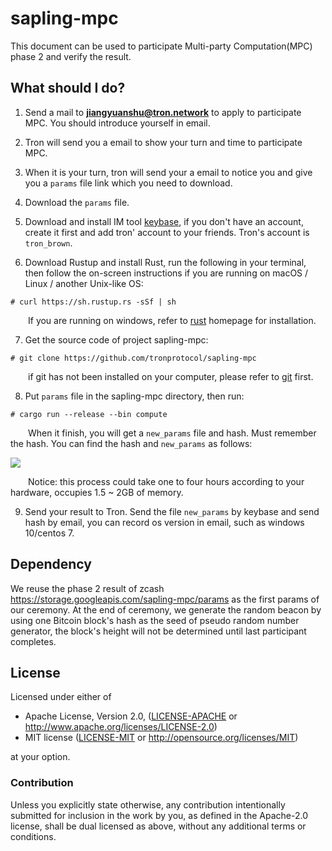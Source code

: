 # sapling-mpc

This document can be used to participate Multi-party Computation(MPC) phase 2 and verify the result.

## What should I do?

1. Send a mail to **jiangyuanshu@tron.network** to apply to participate MPC. You should introduce yourself in email.

2. Tron will send you a email to show your turn and time to participate MPC.

3. When it is your turn, tron will send your a email to notice you and give you a `params` file link which you need to download.

4. Download the `params` file.

5. Download and install IM tool [keybase](https://keybase.io/), if you don't have an account, create it first and add tron' account to your friends. Tron's account is `tron_brown`.

6. Download Rustup and install Rust, run the following in your terminal, then follow the on-screen instructions if you are running on macOS / Linux / another Unix-like OS:               

```
# curl https://sh.rustup.rs -sSf | sh
```

&emsp;&emsp;If you are running on windows, refer to [rust](https://www.rust-lang.org/learn/get-started) homepage for installation.

7. Get the source code of project sapling-mpc:
```
# git clone https://github.com/tronprotocol/sapling-mpc
```
&emsp;&emsp;if git has not been installed on your computer, please refer to [git](https://git-scm.com/downloads) first.

8. Put `params` file in the sapling-mpc directory, then run:
```
# cargo run --release --bin compute
```
&emsp;&emsp;When it finish, you will get a `new_params` file and hash. Must remember the hash. You can find the hash and `new_params` as follows:

![](https://raw.githubusercontent.com/tronprotocol/documentation-EN/master/docs_without_index/MPC/sapling-output.jpg)

&emsp;&emsp;Notice: this process could take one to four hours according to your hardware, occupies 1.5 ~ 2GB of memory.

9. Send your result to Tron. Send the file `new_params` by keybase and send hash by email, you can record os version in email, such as windows 10/centos 7.


## Dependency
We reuse the phase 2 result of zcash https://storage.googleapis.com/sapling-mpc/params as the first params of our ceremony. At the end of ceremony, we generate the random beacon by using one Bitcoin block's hash as the seed of pseudo random number generator, the block's height will not be determined until last participant completes.

## License

Licensed under either of

 * Apache License, Version 2.0, ([LICENSE-APACHE](LICENSE-APACHE) or http://www.apache.org/licenses/LICENSE-2.0)
 * MIT license ([LICENSE-MIT](LICENSE-MIT) or http://opensource.org/licenses/MIT)

at your option.

### Contribution

Unless you explicitly state otherwise, any contribution intentionally
submitted for inclusion in the work by you, as defined in the Apache-2.0
license, shall be dual licensed as above, without any additional terms or
conditions.

